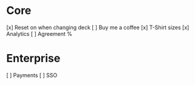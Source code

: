 # Core
[x] Reset on when changing deck
[ ] Buy me a coffee
[x] T-Shirt sizes
[x] Analytics
[ ] Agreement %

# Enterprise
[ ] Payments
[ ] SSO